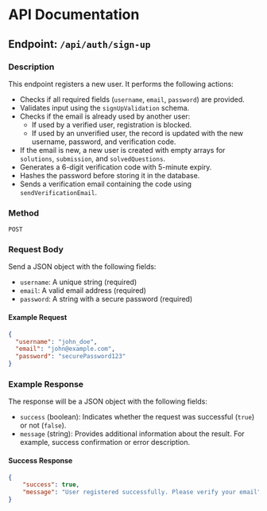 # API Documentation

## Endpoint: `/api/auth/sign-up`

### Description
This endpoint registers a new user. It performs the following actions:

- Checks if all required fields (`username`, `email`, `password`) are provided.
- Validates input using the `signUpValidation` schema.
- Checks if the email is already used by another user:
  - If used by a verified user, registration is blocked.
  - If used by an unverified user, the record is updated with the new username, password, and verification code.
- If the email is new, a new user is created with empty arrays for `solutions`, `submission`, and `solvedQuestions`.
- Generates a 6-digit verification code with 5-minute expiry.
- Hashes the password before storing it in the database.
- Sends a verification email containing the code using `sendVerificationEmail`.

### Method
`POST`

### Request Body

Send a JSON object with the following fields:

- `username`: A unique string (required)
- `email`: A valid email address (required)
- `password`: A string with a secure password (required)

#### Example Request
```json
{
  "username": "john_doe",
  "email": "john@example.com",
  "password": "securePassword123"
}
```
### Example Response
The response will be a JSON object with the following fields:

- `success` (boolean): Indicates whether the request was successful (`true`) or not (`false`).
- `message` (string): Provides additional information about the result. For example, success confirmation or error description.

#### Success Response
```json
{
    "success": true,
    "message": "User registered successfully. Please verify your email"
}
```
